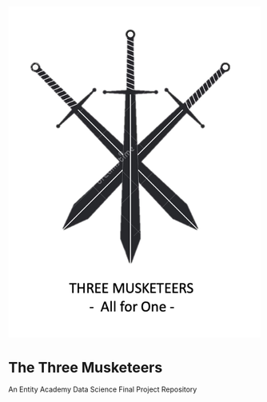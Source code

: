 ![All for One, One for All](https://github.com/gaiasfyre/TheThreeMusketeers/blob/main/Images%20%26%20Visualizations/ThreeSwords.png?raw=true)

# The Three Musketeers
An Entity Academy Data Science Final Project Repository


